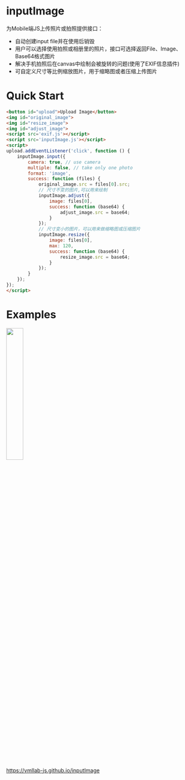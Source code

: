 # inputImage
为Mobile端JS上传照片或拍照提供接口：
- 自动创建input file并在使用后销毁
- 用户可以选择使用拍照或相册里的照片，接口可选择返回File、Image、Base64格式图片
- 解决手机拍照后在canvas中绘制会被旋转的问题(使用了EXIF信息插件)
- 可自定义尺寸等比例缩放图片，用于缩略图或者压缩上传图片

# Quick Start
```html
<button id="upload">Upload Image</button>
<img id="original_image">
<img id="resize_image">
<img id="adjust_image">
<script src='exif.js'></script>
<script src='inputImage.js'></script>
<script>
upload.addEventListener('click', function () {
    inputImage.input({
        camera: true, // use camera
        multiple: false, // take only one photo
        format: 'image',
        success: function (files) {
            original_image.src = files[0].src;
            // 尺寸不变的图片,可以用来绘制
            inputImage.adjust({
                image: files[0],
                success: function (base64) {
                    adjust_image.src = base64;
                }
            });
            // 尺寸变小的图片，可以用来做缩略图或压缩图片
            inputImage.resize({
                image: files[0],
                max: 120,
                success: function (base64) {
                    resize_image.src = base64;
                }
            });
        }
    });
});
</script>
```

# Examples
<img src="https://vmllab-js.github.io/inputImage/imgs/qrcode.png" width="30%"><br>
https://vmllab-js.github.io/inputImage
